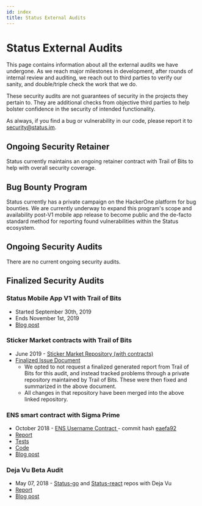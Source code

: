 ```yaml
---
id: index
title: Status External Audits
---
```


# Status External Audits

This page contains information about all the external audits we have undergone.  As we reach major milestones in development, after rounds of internal review and auditing, we reach out to third parties to verify our sanity, and double/triple check the work that we do.  

These security audits are not guarantees of security in the projects they pertain to. They are additional checks from objective third parties to help bolster confidence in the security of intended functionality.

As always, if you find a bug or vulnerability in our code, please report it to [security@status.im](mailto:security@status.im).

## Ongoing Security Retainer

Status currently maintains an ongoing retainer contract with Trail of Bits to help with overall security coverage.

## Bug Bounty Program

Status currently has a private campaign on the HackerOne platform for bug bounties.  We are currently underway to expand this program's scope and availability post-V1 mobile app release to become public and the de-facto standard method for reporting found vulnerabilities within the Status ecosystem.  

## Ongoing Security Audits

There are no current ongoing security audits. 

## Finalized Security Audits

### Status Mobile App V1 with Trail of Bits
- Started September 30th, 2019
- Ends November 1st, 2019
- [Blog post](https://our.status.im/status-mobile-app-security-audit-complete-ahead-of-v1-launch/)

### Sticker Market contracts with Trail of Bits
- June 2019 - [Sticker Market Repository (with contracts)](github.com/status-im/sticker-market)
- [Finalized Issue Document](https://docs.google.com/document/d/1zwORJkLjymjF7Z8UmNIURr9tlCjt7eI0qtcRYuJRPEA/edit?usp=sharing)
    - We opted to not request a finalized generated report from Trail of Bits for this audit, and instead tracked problems through a private repository maintained by Trail of Bits.  These were then fixed and summarized in the above document. 
    - All changes in that repository have been merged into the above linked repository.
 
### ENS smart contract with Sigma Prime
- October 2018 - [ENS Username Contract ](https://github.com/status-im/ens-usernames/blob/master/contracts/registry/UsernameRegistrar.sol) - commit hash [eaefa92](https://github.com/status-im/ens-usernames/commit/eaefa92a258c784f1df4066e057e8170bcb6ef95#diff-dbff1e6b987cbb9a6b87ea8180c41e72)
- [Report](https://drive.google.com/open?id=1BqiPGBjILgbIlmMXAO8AombxW_jsQtfC)
- [Tests](https://drive.google.com/open?id=12ACYXvPn8WUyRg9WCooUTO3vvJVuo7lL)
- [Code](https://drive.google.com/open?id=16LbYo4PYv3CY8XZ57kBsB3TxPzGkrb8j)
- [Blog post](https://blog.sigmaprime.io/status-ens-review.html)

### Deja Vu Beta Audit
- May 07, 2018 - [Status-go](https://github.com/status-im/status-go) and [Status-react](https://github.com/status-im/status-react) repos with Deja Vu 
- [Report](https://drive.google.com/file/d/1wB5pGPaNsQwq2udV7NmHkLuW-2JCMbnV/view) 
- [Blog post](https://blog.status.im/status-deja-vu-security-audit-final-report-5b6eda5a683a)
